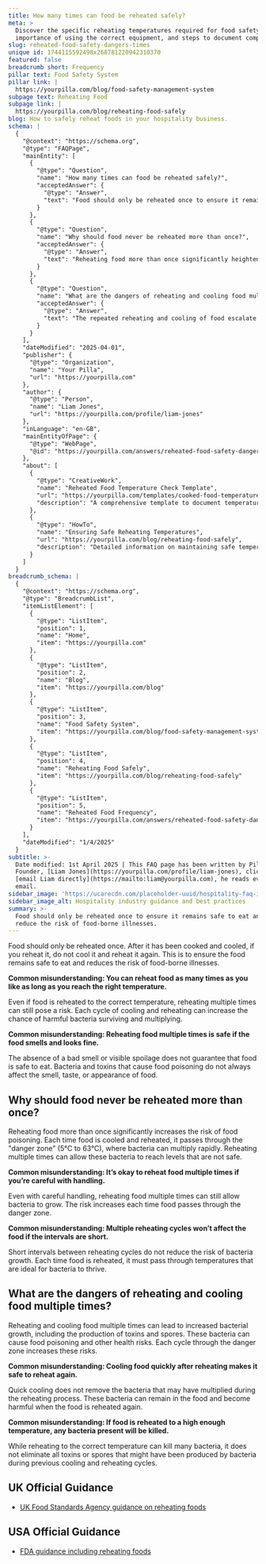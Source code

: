 ```yaml
---
title: How many times can food be reheated safely?
meta: >
  Discover the specific reheating temperatures required for food safety, the
  importance of using the correct equipment, and steps to document compliance.
slug: reheated-food-safety-dangers-times
unique id: 1744115592498x268781220942310370
featured: false
breadcrumb short: Frequency
pillar text: Food Safety System
pillar link: |
  https://yourpilla.com/blog/food-safety-management-system
subpage text: Reheating Food
subpage link: |
  https://yourpilla.com/blog/reheating-food-safely
blog: How to safely reheat foods in your hospitality business.
schema: |
  {
    "@context": "https://schema.org",
    "@type": "FAQPage",
    "mainEntity": [
      {
        "@type": "Question",
        "name": "How many times can food be reheated safely?",
        "acceptedAnswer": {
          "@type": "Answer",
          "text": "Food should only be reheated once to ensure it remains safe to eat and to reduce the risk of food-borne illnesses. Reheating food more than once, even if it reaches the correct temperature, increases the risk of harmful bacteria surviving and multiplying, making the food unsafe."
        }
      },
      {
        "@type": "Question",
        "name": "Why should food never be reheated more than once?",
        "acceptedAnswer": {
          "@type": "Answer",
          "text": "Reheating food more than once significantly heightens the risk of food poisoning because each cooling and reheating cycle allows bacteria to thrive, especially when the food passes through the danger zone between 5°C and 63°C. These conditions facilitate bacteria multiplication to levels that pose health risks."
        }
      },
      {
        "@type": "Question",
        "name": "What are the dangers of reheating and cooling food multiple times?",
        "acceptedAnswer": {
          "@type": "Answer",
          "text": "The repeated reheating and cooling of food escalate bacterial growth, including the creation of toxins and spores which pose significant health risks. Each passage through the danger zone enhances these hazardous conditions, potentially leading to food poisoning."
        }
      }
    ],
    "dateModified": "2025-04-01",
    "publisher": {
      "@type": "Organization",
      "name": "Your Pilla",
      "url": "https://yourpilla.com"
    },
    "author": {
      "@type": "Person",
      "name": "Liam Jones",
      "url": "https://yourpilla.com/profile/liam-jones"
    },
    "inLanguage": "en-GB",
    "mainEntityOfPage": {
      "@type": "WebPage",
      "@id": "https://yourpilla.com/answers/reheated-food-safety-dangers-times"
    },
    "about": [
      {
        "@type": "CreativeWork",
        "name": "Reheated Food Temperature Check Template",
        "url": "https://yourpilla.com/templates/cooked-food-temperature-check",
        "description": "A comprehensive template to document temperatures and ensure compliance in reheating food processes."
      },
      {
        "@type": "HowTo",
        "name": "Ensuring Safe Reheating Temperatures",
        "url": "https://yourpilla.com/blog/reheating-food-safely",
        "description": "Detailed information on maintaining safe temperatures while reheating food to prevent foodborne illnesses."
      }
    ]
  }
breadcrumb_schema: |
  {
    "@context": "https://schema.org",
    "@type": "BreadcrumbList",
    "itemListElement": [
      {
        "@type": "ListItem",
        "position": 1,
        "name": "Home",
        "item": "https://yourpilla.com"
      },
      {
        "@type": "ListItem",
        "position": 2,
        "name": "Blog",
        "item": "https://yourpilla.com/blog"
      },
      {
        "@type": "ListItem",
        "position": 3,
        "name": "Food Safety System",
        "item": "https://yourpilla.com/blog/food-safety-management-system"
      },
      {
        "@type": "ListItem",
        "position": 4,
        "name": "Reheating Food Safely",
        "item": "https://yourpilla.com/blog/reheating-food-safely"
      },
      {
        "@type": "ListItem",
        "position": 5,
        "name": "Reheated Food Frequency",
        "item": "https://yourpilla.com/answers/reheated-food-safety-dangers-times"
      }
    ],
    "dateModified": "1/4/2025"
  }
subtitle: >-
  Date modified: 1st April 2025 | This FAQ page has been written by Pilla
  Founder, [Liam Jones](https://yourpilla.com/profile/liam-jones), click to
  [email Liam directly](https://mailto:liam@yourpilla.com), he reads every
  email.
sidebar_image: 'https://ucarecdn.com/placeholder-uuid/hospitality-faq-image.jpg'
sidebar_image_alt: Hospitality industry guidance and best practices
summary: >-
  Food should only be reheated once to ensure it remains safe to eat and to
  reduce the risk of food-borne illnesses.
---
```

Food should only be reheated once. After it has been cooked and cooled, if you reheat it, do not cool it and reheat it again. This is to ensure the food remains safe to eat and reduces the risk of food-borne illnesses.

**Common misunderstanding: You can reheat food as many times as you like as long as you reach the right temperature.**

Even if food is reheated to the correct temperature, reheating multiple times can still pose a risk. Each cycle of cooling and reheating can increase the chance of harmful bacteria surviving and multiplying.

**Common misunderstanding: Reheating food multiple times is safe if the food smells and looks fine.**

The absence of a bad smell or visible spoilage does not guarantee that food is safe to eat. Bacteria and toxins that cause food poisoning do not always affect the smell, taste, or appearance of food.

## Why should food never be reheated more than once?

Reheating food more than once significantly increases the risk of food poisoning. Each time food is cooled and reheated, it passes through the "danger zone" (5°C to 63°C), where bacteria can multiply rapidly. Reheating multiple times can allow these bacteria to reach levels that are not safe.

**Common misunderstanding: It’s okay to reheat food multiple times if you’re careful with handling.**

Even with careful handling, reheating food multiple times can still allow bacteria to grow. The risk increases each time food passes through the danger zone.

**Common misunderstanding: Multiple reheating cycles won’t affect the food if the intervals are short.**

Short intervals between reheating cycles do not reduce the risk of bacteria growth. Each time food is reheated, it must pass through temperatures that are ideal for bacteria to thrive.

## What are the dangers of reheating and cooling food multiple times?

Reheating and cooling food multiple times can lead to increased bacterial growth, including the production of toxins and spores. These bacteria can cause food poisoning and other health risks. Each cycle through the danger zone increases these risks.

**Common misunderstanding: Cooling food quickly after reheating makes it safe to reheat again.**

Quick cooling does not remove the bacteria that may have multiplied during the reheating process. These bacteria can remain in the food and become harmful when the food is reheated again.

**Common misunderstanding: If food is reheated to a high enough temperature, any bacteria present will be killed.**

While reheating to the correct temperature can kill many bacteria, it does not eliminate all toxins or spores that might have been produced by bacteria during previous cooling and reheating cycles.

## UK Official Guidance

-   [UK Food Standards Agency guidance on reheating foods](https://www.food.gov.uk/sites/default/files/media/document/reheating.pdf)
    

## USA Official Guidance

-   [FDA guidance including reheating foods](https://www.fsis.usda.gov/food-safety/safe-food-handling-and-preparation/food-safety-basics/leftovers-and-food-safety#:~:text=When%20reheating%20leftovers%2C%20be%20sure,heat%20all%20the%20way%20through.)

